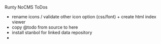 Runty NoCMS ToDos

* rename icons / validate other icon option (css/font) + create html index viewer
* copy @todo from source to here
* install stanbol for linked data repository
* 